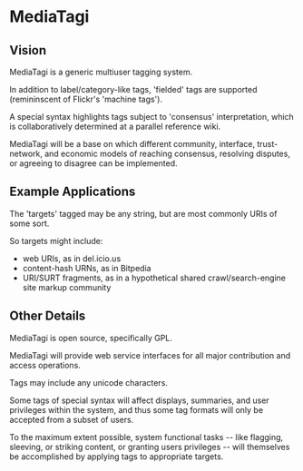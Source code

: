 MediaTagi
=========

Vision
------

MediaTagi is a generic multiuser tagging system. 

In addition to label/category-like tags, 'fielded' tags are supported (remininscent of Flickr's 'machine tags'). 

A special syntax highlights tags subject to 'consensus' interpretation, which is collaboratively determined at a parallel reference wiki. 

MediaTagi will be a base on which different community, interface, trust-network, and economic models of reaching consensus, resolving disputes, or agreeing to disagree can be implemented. 

Example Applications
--------------------

The 'targets' tagged may be any string, but are most commonly URIs of some sort. 

So targets might include:

* web URIs, as in del.icio.us
* content-hash URNs, as in Bitpedia
* URI/SURT fragments, as in a hypothetical shared crawl/search-engine site markup community

Other Details
-------------

MediaTagi is open source, specifically GPL. 

MediaTagi will provide web service interfaces for all major contribution and access operations. 

Tags may include any unicode characters.

Some tags of special syntax will affect displays, summaries, and user privileges within the system, and thus some tag formats will only be accepted from a subset of users. 

To the maximum extent possible, system functional tasks -- like flagging, sleeving, or striking content, or granting users privileges -- will themselves be accomplished by applying tags to appropriate targets. 

